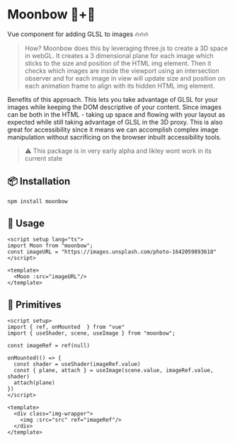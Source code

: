 # Moonbow :new_moon_with_face:+:rainbow:
Vue component for adding GLSL to images :fire::fire::fire:

> How? Moonbow does this by leveraging three.js to create a 3D space in webGL. It creates a 3 dimensional plane for each image which sticks to the size and position of the HTML img element. Then it checks which images are inside the viewport using an intersection observer and for each image in view will update size and position on each animation frame to align with its hidden HTML img element. 

Benefits of this approach. This lets you take advantage of GLSL for your images while keeping the DOM descriptive of your content. Since images can be both in the HTML - taking up space and flowing with your layout as expected while still taking advantage of GLSL in the 3D proxy. This is also great for accessibility since it means we can accomplish complex image manipulation without sacrificing on the browser inbuilt accessibility tools.

> :warning: This package is in very early alpha and likley wont work in its current state


## :package: Installation
```bash
npm install moonbow
```

## :crystal_ball: Usage

```vue
<script setup lang="ts">
import Moon from "moonbow";
const imageURL = "https://images.unsplash.com/photo-1642059893618"
</script>

<template>
  <Moon :src="imageURL"/>
</template>
```

## :dna: Primitives
```vue
<script setup>
import { ref, onMounted  } from "vue"
import { useShader, scene, useImage } from "moonbow";

const imageRef = ref(null)

onMounted(() => {
  const shader = useShader(imageRef.value)
  const { plane, attach } = useImage(scene.value, imageRef.value, shader)
  attach(plane)
})
</script>

<template>
  <div class="img-wrapper">
    <img :src="src" ref="imageRef"/>
  </div>
</template>
```